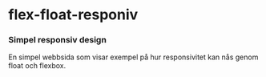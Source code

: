 # flex-float-responiv
### Simpel responsiv design
En simpel webbsida som visar exempel på hur responsivitet kan nås genom float och flexbox.
